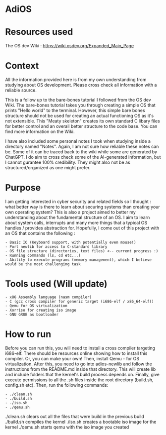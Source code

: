 # AdiOS

# Resources used
The OS dev Wiki : https://wiki.osdev.org/Expanded_Main_Page


# Context
All the information provided here is from my own understanding from studying about OS development. Please cross check all information with a reliable source.

This is a follow up to the bare-bones tutorial I followed from the OS dev Wiki. The bare-bones tutorial takes you through creating a simple OS that prints "Hello world" to the terminal. However, this simple bare bones structure should not be used for creating an actual functioning OS as it's not extensible. This "Meaty skeleton" creates its own standard C libary files for better control and an overall better structure to the code base. You can find more information on the Wiki.

I have also included some personal notes I took when studying inside a directory named "Notes". Again, I am not sure how reliable these notes can be. Some of it can be traced back to the wiki while some are generated by ChatGPT. I do aim to cross check some of the AI-generated information, but I cannot gurantee 100% credibility. They might also not be as structured/organized as one might prefer.

# Purpose
I am getting interested in cyber security and related fields so I thought : what better way is there to learn about securing systems than creating your own operating system? This is also a project aimed to better my understanding about the fundamental structure of an OS. I aim to learn about system calls, interrupts and many more things that a typical OS handles / provides abstraction for. Hopefully, I come out of this project with an OS that contains the following : 

    - Basic IO (Keyboard support, with potentially even mouse!)
    - Port newlib for access to C-standard library
    - OS file structure (directories, text files) <-- current progress :)
    - Running commands (ls, cd etc...)
    - Ability to execute programs (memory management), which I believe would be the most challenging task

# Tools used (Will update)
    - x86 Assembly language (nasm compiler)
    - C (gcc cross compiler for generic target (i686-elf / x86_64-elf))
    - Qemu for OS virtualization
    - Xorriso for creating iso image
    - GNU GRUB as bootloader

# How to run
Before you can run this, you will need to install a cross compiler targeting i686-elf. There should be resources online showing how to install this compiler. Or, you can make your own!
Then, install Qemu - for OS virtualization.
After this, you need to go into adios-newlib and follow the instructions from the README.md inside that directory. This will create lib and include folders that the kernel's build process depends on.
Finally, give execute permissions to all the .sh files inside the root directory (build.sh, config.sh etc). Then, run the following commands:

    - ./clean.sh
    - ./build.sh
    - ./iso.sh
    - ./qemu.sh

./clean.sh clears out all the files that were build in the previous build
./build.sh compiles the kernel
./iso.sh creates a bootable iso image for the kernel
./qemu.sh starts qemu with the iso image you created


